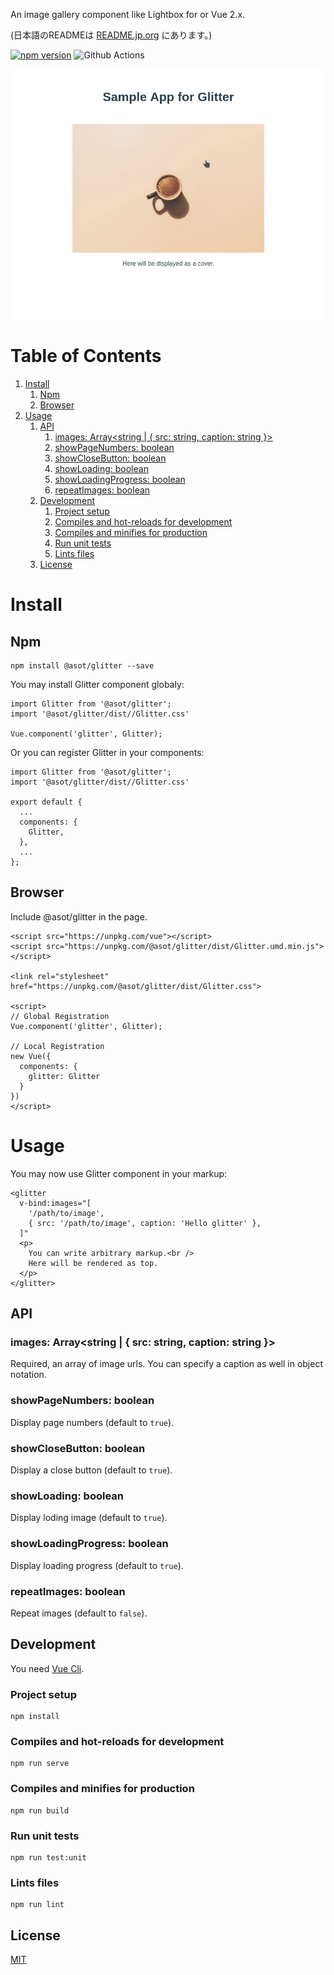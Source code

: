 An image gallery component like Lightbox for or Vue 2.x.

(日本語のREADMEは [README.jp.org](./README.jp.md) にあります。)

[![npm version](https://badge.fury.io/js/%40asot%2Fglitter.svg)](https://badge.fury.io/js/%40asot%2Fglitter)
![Github Actions](https://github.com/Office-asoT/Glitter/workflows/CI/badge.svg)

![img](./images/example.gif)

# Table of Contents

1.  [Install](#org0de66bf)
    1.  [Npm](#orga5e7162)
    2.  [Browser](#org8d3d051)
2.  [Usage](#orgd639374)
    1.  [API](#org8844423)
        1.  [images: Array<string | { src: string, caption: string }>](#org69127d7)
        2.  [showPageNumbers: boolean](#orgf5bd699)
        3.  [showCloseButton: boolean](#orgfc65d2f)
        4.  [showLoading: boolean](#orgc8bfb94)
        5.  [showLoadingProgress: boolean](#orgeb6bcd0)
        6.  [repeatImages: boolean](#orga9a0049)
    2.  [Development](#orge846ab7)
        1.  [Project setup](#org039bbb5)
        2.  [Compiles and hot-reloads for development](#org460001c)
        3.  [Compiles and minifies for production](#orgd60f9a6)
        4.  [Run unit tests](#orgad18873)
        5.  [Lints files](#org6ac5ce9)
    3.  [License](#orgc70eb84)

<a id="org0de66bf"></a>

# Install


<a id="orga5e7162"></a>

## Npm

    npm install @asot/glitter --save

You may install Glitter component globaly:

    import Glitter from '@asot/glitter';
    import '@asot/glitter/dist//Glitter.css'
    
    Vue.component('glitter', Glitter);

Or you can register Glitter in your components:

    import Glitter from '@asot/glitter';
    import '@asot/glitter/dist//Glitter.css'
    
    export default {
      ...
      components: {
        Glitter,
      },
      ...
    };


<a id="org8d3d051"></a>

## Browser

Include @asot/glitter in the page.

    <script src="https://unpkg.com/vue"></script>
    <script src="https://unpkg.com/@asot/glitter/dist/Glitter.umd.min.js"></script>
    
    <link rel="stylesheet" href="https://unpkg.com/@asot/glitter/dist/Glitter.css">
    
    <script>
    // Global Registration
    Vue.component('glitter', Glitter);
    
    // Local Registration
    new Vue({
      components: {
        glitter: Glitter
      }
    })
    </script>


<a id="orgd639374"></a>

# Usage

You may now use Glitter component in your markup:

    <glitter
      v-bind:images="[
        '/path/to/image',
        { src: '/path/to/image', caption: 'Hello glitter' },
      ]"
      <p>
        You can write arbitrary markup.<br />
        Here will be rendered as top.
      </p>
    </glitter>


<a id="org8844423"></a>

## API


<a id="org69127d7"></a>

### images: Array<string | { src: string, caption: string }>

Required, an array of image urls. You can specify a caption as well in object notation.


<a id="orgf5bd699"></a>

### showPageNumbers: boolean

Display page numbers (default to `true`).


<a id="orgfc65d2f"></a>

### showCloseButton: boolean

Display a close button (default to `true`).


<a id="orgc8bfb94"></a>

### showLoading: boolean

Display loding image (default to `true`).


<a id="orgeb6bcd0"></a>

### showLoadingProgress: boolean

Display loading progress (default to `true`).


<a id="orga9a0049"></a>

### repeatImages: boolean

Repeat images (default to `false`).


<a id="orge846ab7"></a>

## Development

You need [Vue Cli](https://cli.vuejs.org/).


<a id="org039bbb5"></a>

### Project setup

    npm install


<a id="org460001c"></a>

### Compiles and hot-reloads for development

    npm run serve


<a id="orgd60f9a6"></a>

### Compiles and minifies for production

    npm run build


<a id="orgad18873"></a>

### Run unit tests

    npm run test:unit


<a id="org6ac5ce9"></a>

### Lints files

    npm run lint


<a id="orgc70eb84"></a>

## License

[MIT](./LICENSE)

